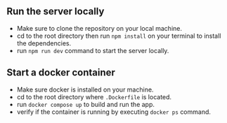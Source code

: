 ## Run the server locally

- Make sure to clone the repository on your local machine.
- cd to the root directory then run `npm install` on your terminal to install the dependencies.
- run `npm run dev` command to start the server locally.

## Start a docker container

- Make sure docker is installed on your machine.
- cd to the root directory where `.Dockerfile` is located.
- run `docker compose up` to build and run the app.
- verify if the container is running by executing `docker ps` command.
